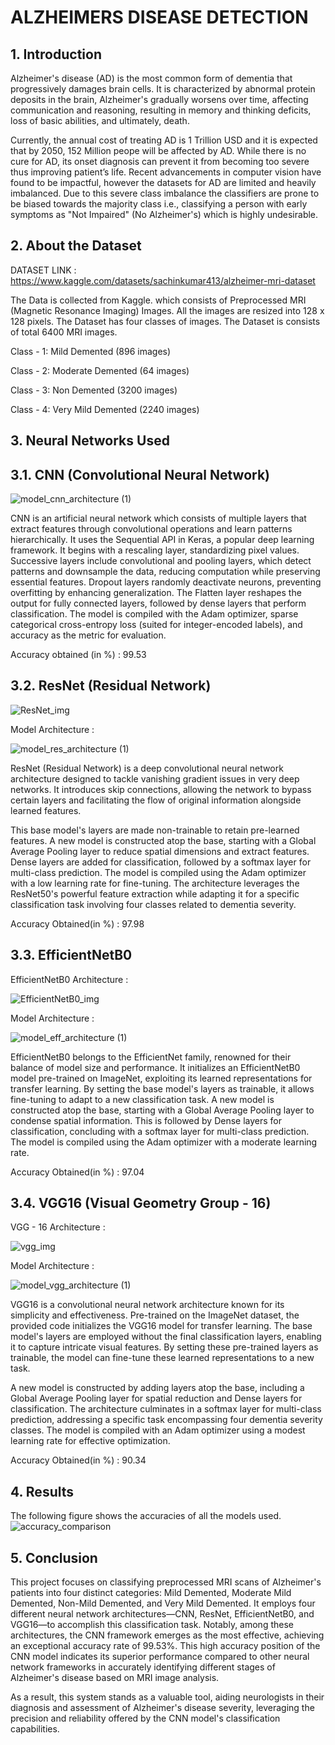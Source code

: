 # ALZHEIMERS DISEASE DETECTION
## 1. Introduction
Alzheimer's disease (AD) is the most common form of dementia that progressively damages brain cells. It is characterized by abnormal protein deposits in the brain, Alzheimer's gradually worsens over time, affecting communication and reasoning, resulting in memory and thinking deficits, loss of basic abilities, and ultimately, death. 

Currently, the annual cost of treating AD is 1 Trillion USD and it is expected that by 2050, 152 Million peope will be affected by AD. While there is no cure for AD, its onset diagnosis can prevent it from becoming too severe thus improving patient’s life. Recent advancements in computer vision have found to be impactful, however the datasets for AD are limited and heavily imbalanced. Due to this severe class imbalance the classifiers are prone to be biased towards the majority class i.e., classifying a person with early symptoms as "Not Impaired" (No Alzheimer's) which is highly undesirable.

## 2. About the Dataset
DATASET LINK : https://www.kaggle.com/datasets/sachinkumar413/alzheimer-mri-dataset

The Data is collected from Kaggle. which  consists of Preprocessed MRI (Magnetic Resonance Imaging) Images. All the images are resized into 128 x 128 pixels. The Dataset has four classes of images.
The Dataset is consists of total 6400 MRI images.

Class - 1: Mild Demented (896 images)

Class - 2: Moderate Demented (64 images)

Class - 3: Non Demented (3200 images)

Class - 4: Very Mild Demented (2240 images)

## 3. Neural Networks Used

## 3.1. CNN (Convolutional Neural Network)
![model_cnn_architecture (1)](https://github.com/ShrutiGoyal9990/Alzheimers_Disease_Detection/assets/121054868/0025173d-77f2-4878-bfcd-ddec8fc02608)

CNN is an artificial neural network which consists of multiple layers that extract features through convolutional operations and learn patterns hierarchically. It uses the Sequential API in Keras, a popular deep learning framework. It begins with a rescaling layer, standardizing pixel values. Successive layers include convolutional and pooling layers, which detect patterns and downsample the data, reducing computation while preserving essential features. Dropout layers randomly deactivate neurons, preventing overfitting by enhancing generalization. The Flatten layer reshapes the output for fully connected layers, followed by dense layers that perform classification. The model is compiled with the Adam optimizer, sparse categorical cross-entropy loss (suited for integer-encoded labels), and accuracy as the metric for evaluation.

Accuracy obtained (in %) : 99.53

## 3.2. ResNet (Residual Network)
![ResNet_img](https://github.com/ShrutiGoyal9990/Alzheimers_Disease_Detection/assets/121054868/2f042cc3-2954-4d70-b392-e7eb74a6567f)

Model Architecture : 

![model_res_architecture (1)](https://github.com/ShrutiGoyal9990/Alzheimers_Disease_Detection/assets/121054868/e45223ff-e066-463e-85b1-50330d45d68b)

ResNet (Residual Network) is a deep convolutional neural network architecture designed to tackle vanishing gradient issues in very deep networks. It introduces skip connections, allowing the network to bypass certain layers and facilitating the flow of original information alongside learned features.

This base model's layers are made non-trainable to retain pre-learned features. A new model is constructed atop the base, starting with a Global Average Pooling layer to reduce spatial dimensions and extract features. Dense layers are added for classification, followed by a softmax layer for multi-class prediction. The model is compiled using the Adam optimizer with a low learning rate for fine-tuning. The architecture leverages the ResNet50's powerful feature extraction while adapting it for a specific classification task involving four classes related to dementia severity.

Accuracy Obtained(in %) : 97.98

## 3.3. EfficientNetB0 
EfficientNetB0 Architecture : 

![EfficientNetB0_img](https://github.com/ShrutiGoyal9990/Alzheimers_Disease_Detection/assets/121054868/09518360-cb36-4832-aaeb-97a2692bb302)

Model Architecture : 

![model_eff_architecture (1)](https://github.com/ShrutiGoyal9990/Alzheimers_Disease_Detection/assets/121054868/cd4f7dd6-97e2-4fad-9bed-d8e667679213)

EfficientNetB0 belongs to the EfficientNet family, renowned for their balance of model size and performance. It initializes an EfficientNetB0 model pre-trained on ImageNet, exploiting its learned representations for transfer learning. By setting the base model's layers as trainable, it allows fine-tuning to adapt to a new classification task. A new model is constructed atop the base, starting with a Global Average Pooling layer to condense spatial information. This is followed by Dense layers for classification, concluding with a softmax layer for multi-class prediction. The model is compiled using the Adam optimizer with a moderate learning rate.

Accuracy Obtained(in %) : 97.04

## 3.4. VGG16 (Visual Geometry Group - 16)
VGG - 16 Architecture : 

![vgg_img](https://github.com/ShrutiGoyal9990/Alzheimers_Disease_Detection/assets/121054868/24764828-a9a2-4e7a-9a21-9d7af0a8349b)

Model Architecture : 

![model_vgg_architecture (1)](https://github.com/ShrutiGoyal9990/Alzheimers_Disease_Detection/assets/121054868/ce83f95e-989b-4b4f-9d1c-1a3efdf68bb5)

VGG16 is a convolutional neural network architecture known for its simplicity and effectiveness. Pre-trained on the ImageNet dataset, the provided code initializes the VGG16 model for transfer learning. The base model's layers are employed without the final classification layers, enabling it to capture intricate visual features. By setting these pre-trained layers as trainable, the model can fine-tune these learned representations to a new task.

A new model is constructed by adding layers atop the base, including a Global Average Pooling layer for spatial reduction and Dense layers for classification. The architecture culminates in a softmax layer for multi-class prediction, addressing a specific task encompassing four dementia severity classes. The model is compiled with an Adam optimizer using a modest learning rate for effective optimization.

Accuracy Obtained(in %) : 90.34

## 4. Results 
The following figure shows the accuracies of all the models used.
![accuracy_comparison](https://github.com/ShrutiGoyal9990/Alzheimers_Disease_Detection/assets/121054868/0a0ee059-da87-481d-90b8-92bdf7b3fcbd)

## 5. Conclusion
This project focuses on classifying preprocessed MRI scans of Alzheimer's patients into four distinct categories: Mild Demented, Moderate Mild Demented, Non-Mild Demented, and Very Mild Demented. It employs four different neural network architectures—CNN, ResNet, EfficientNetB0, and VGG16—to accomplish this classification task. Notably, among these architectures, the CNN framework emerges as the most effective, achieving an exceptional accuracy rate of 99.53%. This high accuracy position of the CNN model indicates its superior performance compared to other neural network frameworks in accurately identifying different stages of Alzheimer's disease based on MRI image analysis. 

As a result, this system stands as a valuable tool, aiding neurologists in their diagnosis and assessment of Alzheimer's disease severity, leveraging the precision and reliability offered by the CNN model's classification capabilities.
